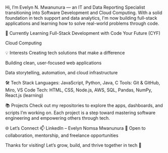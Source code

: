 Hi, I’m Evelyn N. Mwanunura — an IT and Data Reporting Specialist transitioning into Software Development and Cloud Computing. With a solid foundation in tech support and data analytics, I'm now building full-stack applications and learning how to solve real-world problems through code.

🌱 Currently Learning
Full-Stack Development with Code Your Future (CYF)



Cloud Computing 

💡 Interests
Creating tech solutions that make a difference

Building clean, user-focused web applications

Data storytelling, automation, and cloud infrastructure

🛠️ Tech Stack
Languages: JavaScript, Python, Java, C
Tools: Git & GitHub, Miro, VS Code
Tech: HTML, CSS, Node.js, AWS, SQL, Pandas, NumPy, React.js (learning)

📚 Projects
Check out my repositories to explore the apps, dashboards, and scripts I’m working on. Each project is a step toward mastering software engineering and empowering others through tech.

🌐 Let’s Connect
📫 LinkedIn – Evelyn Nomsa Mwanunura
🤝 Open to collaboration, mentorship, and freelance opportunities

Thanks for visiting! Let’s grow, build, and thrive together in tech 🚀
